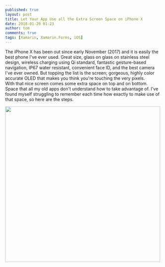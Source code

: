```yaml
---
published: true
layout: post
title: Let Your App Use all the Extra Screen Space on iPhone X
date: 2018-01-20 01:23
author: tom
comments: true
tags: [Xamarin, Xamarin.Forms, iOS]
---
```

The iPhone X has been out since early November (2017) and it is easily the best phone I've ever used. Great size, glass on glass on stainless steel design, wireless charging using Qi standard, fantastic gesture-based navigation, IP67 water resistant, convenient face ID, and the best camera I've ever owned. But topping the list is the screen; gorgeous, highly color accurate OLED that makes you think you're touching the very pixels.  
With that nice screen comes some extra space on top and on bottom. Space that all my old apps don't understand how to take advantage of. I've found myself struggling to remember each time how exactly to make use of that space, so here are the steps.

<img src="{{site.baseurl}}/images/UseAllTheSpaceOniPhoneX/iphone-x.png" style="width: 500px;"/>  
